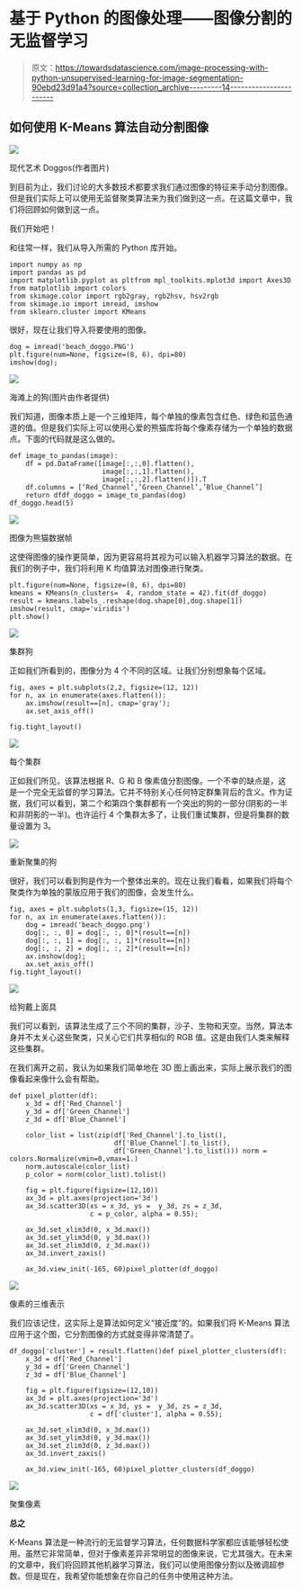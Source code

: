 # 基于 Python 的图像处理——图像分割的无监督学习

> 原文：<https://towardsdatascience.com/image-processing-with-python-unsupervised-learning-for-image-segmentation-90ebd23d91a4?source=collection_archive---------14----------------------->

## 如何使用 K-Means 算法自动分割图像

![](img/eeaedaa2843d24522226ce1ab0ab5032.png)

现代艺术 Doggos(作者图片)

到目前为止，我们讨论的大多数技术都要求我们通过图像的特征来手动分割图像。但是我们实际上可以使用无监督聚类算法来为我们做到这一点。在这篇文章中，我们将回顾如何做到这一点。

我们开始吧！

和往常一样，我们从导入所需的 Python 库开始。

```
import numpy as np
import pandas as pd
import matplotlib.pyplot as pltfrom mpl_toolkits.mplot3d import Axes3D
from matplotlib import colors
from skimage.color import rgb2gray, rgb2hsv, hsv2rgb
from skimage.io import imread, imshow
from sklearn.cluster import KMeans
```

很好，现在让我们导入将要使用的图像。

```
dog = imread('beach_doggo.PNG')
plt.figure(num=None, figsize=(8, 6), dpi=80)
imshow(dog);
```

![](img/b49439bd16d46ee08eca840dcf8d0082.png)

海滩上的狗(图片由作者提供)

我们知道，图像本质上是一个三维矩阵，每个单独的像素包含红色、绿色和蓝色通道的值。但是我们实际上可以使用心爱的熊猫库将每个像素存储为一个单独的数据点。下面的代码就是这么做的。

```
def image_to_pandas(image):
    df = pd.DataFrame([image[:,:,0].flatten(),
                       image[:,:,1].flatten(),
                       image[:,:,2].flatten()]).T
    df.columns = [‘Red_Channel’,’Green_Channel’,’Blue_Channel’]
    return dfdf_doggo = image_to_pandas(dog)
df_doggo.head(5)
```

![](img/a6e7513ec6c1976012522d98e2b62deb.png)

图像为熊猫数据帧

这使得图像的操作更简单，因为更容易将其视为可以输入机器学习算法的数据。在我们的例子中，我们将利用 K 均值算法对图像进行聚类。

```
plt.figure(num=None, figsize=(8, 6), dpi=80)
kmeans = KMeans(n_clusters=  4, random_state = 42).fit(df_doggo)
result = kmeans.labels_.reshape(dog.shape[0],dog.shape[1])
imshow(result, cmap='viridis')
plt.show()
```

![](img/8649b28c2c621529560e9a1e8614db24.png)

集群狗

正如我们所看到的，图像分为 4 个不同的区域。让我们分别想象每个区域。

```
fig, axes = plt.subplots(2,2, figsize=(12, 12))
for n, ax in enumerate(axes.flatten()):
    ax.imshow(result==[n], cmap='gray');
    ax.set_axis_off()

fig.tight_layout()
```

![](img/acdd11349fd2675c4e1154158eac1eee.png)

每个集群

正如我们所见，该算法根据 R、G 和 B 像素值分割图像。一个不幸的缺点是，这是一个完全无监督的学习算法。它并不特别关心任何特定群集背后的含义。作为证据，我们可以看到，第二个和第四个集群都有一个突出的狗的一部分(阴影的一半和非阴影的一半)。也许运行 4 个集群太多了，让我们重试集群，但是将集群的数量设置为 3。

![](img/ab439c2225bb64bcb68ce6fdd10c74e2.png)

重新聚集的狗

很好，我们可以看到狗是作为一个整体出来的。现在让我们看看，如果我们将每个聚类作为单独的蒙版应用于我们的图像，会发生什么。

```
fig, axes = plt.subplots(1,3, figsize=(15, 12))
for n, ax in enumerate(axes.flatten()):
    dog = imread('beach_doggo.png')
    dog[:, :, 0] = dog[:, :, 0]*(result==[n])
    dog[:, :, 1] = dog[:, :, 1]*(result==[n])
    dog[:, :, 2] = dog[:, :, 2]*(result==[n])
    ax.imshow(dog);
    ax.set_axis_off()
fig.tight_layout()
```

![](img/4ad3341b7adb51962baa15a713ca7b87.png)

给狗戴上面具

我们可以看到，该算法生成了三个不同的集群，沙子、生物和天空。当然，算法本身并不太关心这些聚类，只关心它们共享相似的 RGB 值。这是由我们人类来解释这些集群。

在我们离开之前，我认为如果我们简单地在 3D 图上画出来，实际上展示我们的图像看起来像什么会有帮助。

```
def pixel_plotter(df):
    x_3d = df['Red_Channel']
    y_3d = df['Green_Channel']
    z_3d = df['Blue_Channel']

    color_list = list(zip(df['Red_Channel'].to_list(),
                          df['Blue_Channel'].to_list(),
                          df['Green_Channel'].to_list())) norm = colors.Normalize(vmin=0,vmax=1.)
    norm.autoscale(color_list)
    p_color = norm(color_list).tolist()

    fig = plt.figure(figsize=(12,10))
    ax_3d = plt.axes(projection='3d')
    ax_3d.scatter3D(xs = x_3d, ys =  y_3d, zs = z_3d, 
                    c = p_color, alpha = 0.55);

    ax_3d.set_xlim3d(0, x_3d.max())
    ax_3d.set_ylim3d(0, y_3d.max())
    ax_3d.set_zlim3d(0, z_3d.max())
    ax_3d.invert_zaxis()

    ax_3d.view_init(-165, 60)pixel_plotter(df_doggo)
```

![](img/df4731d1b60680b6841cc3ca8e27b353.png)

像素的三维表示

我们应该记住，这实际上是算法如何定义“接近度”的。如果我们将 K-Means 算法应用于这个图，它分割图像的方式就变得非常清楚了。

```
df_doggo['cluster'] = result.flatten()def pixel_plotter_clusters(df):
    x_3d = df['Red_Channel']
    y_3d = df['Green_Channel']
    z_3d = df['Blue_Channel']

    fig = plt.figure(figsize=(12,10))
    ax_3d = plt.axes(projection='3d')
    ax_3d.scatter3D(xs = x_3d, ys =  y_3d, zs = z_3d, 
                    c = df['cluster'], alpha = 0.55);

    ax_3d.set_xlim3d(0, x_3d.max())
    ax_3d.set_ylim3d(0, y_3d.max())
    ax_3d.set_zlim3d(0, z_3d.max())
    ax_3d.invert_zaxis()

    ax_3d.view_init(-165, 60)pixel_plotter_clusters(df_doggo)
```

![](img/6d9dc49855b58b4c76048e8835d37587.png)

聚集像素

**总之**

K-Means 算法是一种流行的无监督学习算法，任何数据科学家都应该能够轻松使用。虽然它非常简单，但对于像素差异非常明显的图像来说，它尤其强大。在未来的文章中，我们将回顾其他机器学习算法，我们可以使用图像分割以及微调超参数。但是现在，我希望你能想象在你自己的任务中使用这种方法。